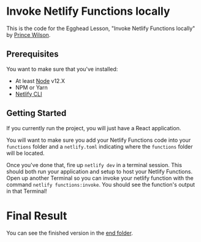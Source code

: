 # Invoke Netlify Functions locally

This is the code for the Egghead Lesson, "Invoke Netlify Functions locally"
by [Prince Wilson](https://twitter.com/maxcell).

## Prerequisites

You want to make sure that you've installed:

- At least [Node](https://nodejs.org/en/) v12.X
- NPM or Yarn
- [Netlify CLI](https://github.com/netlify/cli)

## Getting Started

If you currently run the project, you will just have a React application.

You will want to make sure you add your Netlify Functions code into your `functions`
folder and a `netlify.toml` indicating where the `functions` folder will be located.

Once you've done that, fire up `netlify dev` in a terminal session. This should both
run your application and setup to host your Netlify Functions. Open up another Terminal
so you can invoke your netlify function with the command `netlify functions:invoke`.
You should see the function's output in that Terminal!

# Final Result

You can see the finished version in the [end folder](https://github.com/maxcell/egghead-lessons/tree/master/inv-netlify-functions-locally/end).
